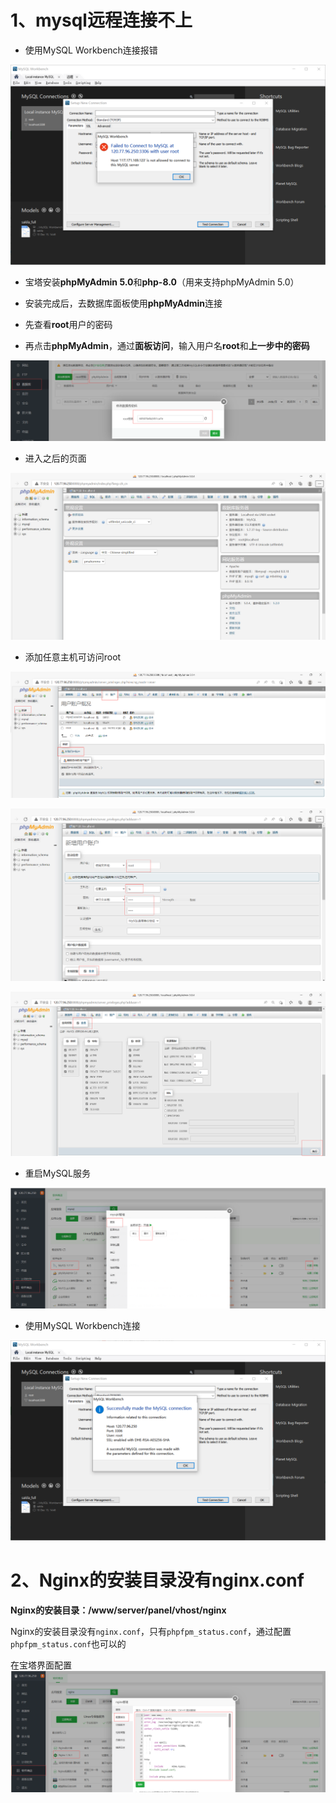 # 1、mysql远程连接不上

- 使用MySQL Workbench连接报错

![image-20220518122947188](30.png)

- 宝塔安装**phpMyAdmin 5.0**和**php-8.0**（用来支持phpMyAdmin 5.0）

- 安装完成后，去数据库面板使用**phpMyAdmin**连接

- 先查看**root**用户的密码
- 再点击**phpMyAdmin**，通过**面板访问**，输入用户名**root**和**上一步中的密码**

![image-20220518121241805](24.png)

- 进入之后的页面

![image-20220518121741841](25.png)

- 添加任意主机可访问root

![image-20220518123426461](26.png)

![image-20220518122151303](27.png)

![image-20220518122310851](28.png)

- 重启MySQL服务

![image-20220518123629987](31.png)

- 使用MySQL Workbench连接

![image-20220518122610234](29.png)

# 2、Nginx的安装目录没有nginx.conf

**Nginx的安装目录：/www/server/panel/vhost/nginx**

Nginx的安装目录没有`nginx.conf`，只有`phpfpm_status.conf`，通过配置`phpfpm_status.conf`也可以的

在宝塔界面配置![image-20220518123952887](32.png)